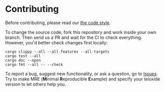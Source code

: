 # Contributing
Before contributing, please read our [the code style](https://github.com/teloxide/teloxide/blob/dev/CODE_STYLE.md).

To change the source code, fork this repository and work inside your own branch. Then send us a PR and wait for the CI to check everything. However, you'd better check changes first locally:

```
cargo clippy --all --all-features --all-targets
cargo test --all
cargo doc --open
cargo fmt --all -- --check
```

To report a bug, suggest new functionality, or ask a question, go to [Issues](https://github.com/teloxide/teloxide/issues). Try to make MRE (**M**inimal **R**eproducible **E**xample) and specify your teloxide version to let others help you.
